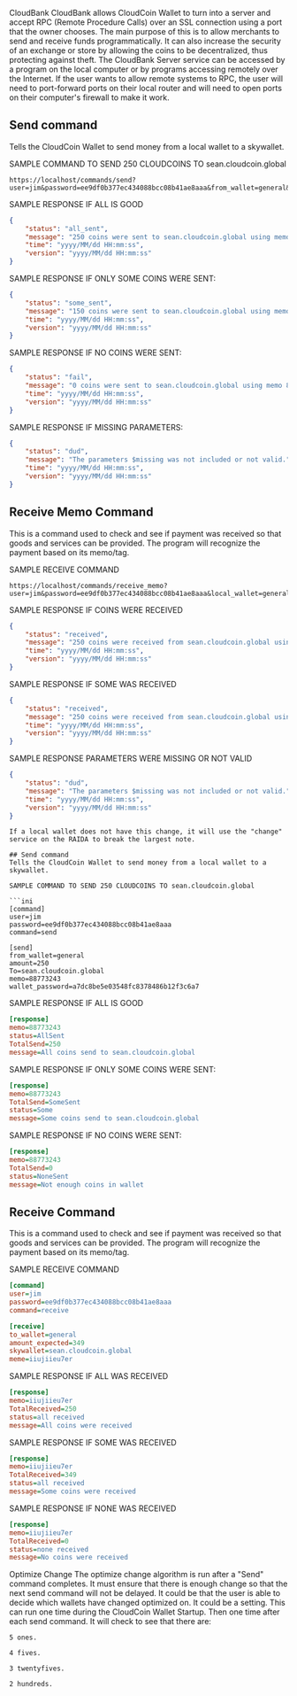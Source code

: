 CloudBank
CloudBank allows CloudCoin Wallet to turn into a server and accept RPC (Remote Procedure Calls) over an SSL connection using a port that the owner chooses.
The main purpose of this is to allow merchants to send and receive funds programmatically. It can also increase the security of an exchange or store by allowing the coins to be decentralized, thus protecting against theft.
The CloudBank Server service can be accessed by a program on the local computer or by programs accessing remotely over the Internet. If the user wants to allow remote systems to RPC, the user will need to port-forward ports on their local router and will need to open ports on their computer's firewall to make it work.

## Send command
Tells the CloudCoin Wallet to send money from a local wallet to a skywallet. 

SAMPLE COMMAND TO SEND 250 CLOUDCOINS TO sean.cloudcoin.global

```http
https://localhost/commands/send?user=jim&password=ee9df0b377ec434088bcc08b41ae8aaa&from_wallet=general&amount=250&To=sean.cloudcoin.global&memo=88773243&wallet_password=a7dc8be5e03548fc8378486b12f3c6a7
```
SAMPLE RESPONSE IF ALL IS GOOD

```json
{
	"status": "all_sent",
	"message": "250 coins were sent to sean.cloudcoin.global using memo 88773243",
	"time": "yyyy/MM/dd HH:mm:ss",
	"version": "yyyy/MM/dd HH:mm:ss"
}
```
SAMPLE RESPONSE IF ONLY SOME COINS WERE SENT:
```json
{
	"status": "some_sent",
	"message": "150 coins were sent to sean.cloudcoin.global using memo 88773243",
	"time": "yyyy/MM/dd HH:mm:ss",
	"version": "yyyy/MM/dd HH:mm:ss"
}
```
SAMPLE RESPONSE IF NO COINS WERE SENT:
```json
{
	"status": "fail",
	"message": "0 coins were sent to sean.cloudcoin.global using memo 88773243",
	"time": "yyyy/MM/dd HH:mm:ss",
	"version": "yyyy/MM/dd HH:mm:ss"
}
```

SAMPLE RESPONSE IF MISSING PARAMETERS:
```json
{
	"status": "dud",
	"message": "The parameters $missing was not included or not valid.",
	"time": "yyyy/MM/dd HH:mm:ss",
	"version": "yyyy/MM/dd HH:mm:ss"
}
```

## Receive Memo Command
This is a command used to check and see if payment was received so that goods and services can be provided. The program will recognize the 
payment based on its memo/tag. 

SAMPLE RECEIVE COMMAND
```http
https://localhost/commands/receive_memo?user=jim&password=ee9df0b377ec434088bcc08b41ae8aaa&local_wallet=general&local_wallet_password=a7dc8be5e03548fc8378486b12f3c6a7&from_skywallet=sean.cloudcoin.global&memo=for%20purchase%20of%20dollars
```

SAMPLE RESPONSE IF COINS WERE RECEIVED
```json
{
	"status": "received",
	"message": "250 coins were received from sean.cloudcoin.global using memo for purchase of dollars",
	"time": "yyyy/MM/dd HH:mm:ss",
	"version": "yyyy/MM/dd HH:mm:ss"
}
```
SAMPLE RESPONSE IF SOME WAS RECEIVED
```json
{
	"status": "received",
	"message": "250 coins were received from sean.cloudcoin.global using memo for purchase of dollars",
	"time": "yyyy/MM/dd HH:mm:ss",
	"version": "yyyy/MM/dd HH:mm:ss"
}
```
SAMPLE RESPONSE PARAMETERS WERE MISSING OR NOT VALID
```json
{
	"status": "dud",
	"message": "The parameters $missing was not included or not valid.",
	"time": "yyyy/MM/dd HH:mm:ss",
	"version": "yyyy/MM/dd HH:mm:ss"
}
```


```
If a local wallet does not have this change, it will use the "change" service on the RAIDA to break the largest note. 

## Send command
Tells the CloudCoin Wallet to send money from a local wallet to a skywallet. 

SAMPLE COMMAND TO SEND 250 CLOUDCOINS TO sean.cloudcoin.global

```ini
[command]
user=jim
password=ee9df0b377ec434088bcc08b41ae8aaa
command=send

[send]
from_wallet=general
amount=250
To=sean.cloudcoin.global
memo=88773243
wallet_password=a7dc8be5e03548fc8378486b12f3c6a7
```
SAMPLE RESPONSE IF ALL IS GOOD

```ini
[response]
memo=88773243
status=AllSent
TotalSend=250
message=All coins send to sean.cloudcoin.global
```
SAMPLE RESPONSE IF ONLY SOME COINS WERE SENT:
```ini
[response]
memo=88773243
TotalSend=SomeSent
status=Some
message=Some coins send to sean.cloudcoin.global
```
SAMPLE RESPONSE IF NO COINS WERE SENT:
```ini
[response]
memo=88773243
TotalSend=0
status=NoneSent
message=Not enough coins in wallet

```
## Receive Command
This is a command used to check and see if payment was received so that goods and services can be provided. The program will recognize the 
payment based on its memo/tag. 

SAMPLE RECEIVE COMMAND
```ini
[command]
user=jim
password=ee9df0b377ec434088bcc08b41ae8aaa
command=receive

[receive]
to_wallet=general
amount_expected=349
skywallet=sean.cloudcoin.global
meme=iiujiieu7er
```

SAMPLE RESPONSE IF ALL WAS RECEIVED
```ini
[response]
memo=iiujiieu7er
TotalReceived=250
status=all received
message=All coins were received
```
SAMPLE RESPONSE IF SOME WAS RECEIVED
```ini
[response]
memo=iiujiieu7er
TotalReceived=349
status=all received
message=Some coins were received
```

SAMPLE RESPONSE IF NONE WAS RECEIVED
```ini
[response]
memo=iiujiieu7er
TotalReceived=0
status=none received
message=No coins were received
```
Optimize Change
The optimize change algorithm is run after a "Send" command completes. It must ensure that there is enough change so that the next send command will not be delayed. It could be that the user is able to decide which wallets have changed optimized on. It could be a setting.
This can run one time during the CloudCoin Wallet Startup. Then one time after each send command.
It will check to see that there are:
```
5 ones.

4 fives. 

3 twentyfives.

2 hundreds.








